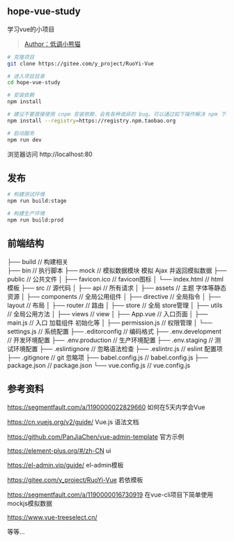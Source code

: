 ## hope-vue-study
学习vue的小项目
>  <a href="https://github.com/java-aodeng">Author：低调小熊猫</a>

```bash
# 克隆项目
git clone https://gitee.com/y_project/RuoYi-Vue

# 进入项目目录
cd hope-vue-study

# 安装依赖
npm install

# 建议不要直接使用 cnpm 安装依赖，会有各种诡异的 bug。可以通过如下操作解决 npm 下载速度慢的问题
npm install --registry=https://registry.npm.taobao.org

# 启动服务
npm run dev
```

浏览器访问 http://localhost:80

## 发布

```bash
# 构建测试环境
npm run build:stage

# 构建生产环境
npm run build:prod
```

## 前端结构

├── build                      // 构建相关  
├── bin                        // 执行脚本
├── mock                       // 模拟数据模块 模拟 Ajax 并返回模拟数据
├── public                     // 公共文件
│   ├── favicon.ico            // favicon图标
│   └── index.html             // html模板
├── src                        // 源代码
│   ├── api                    // 所有请求
│   ├── assets                 // 主题 字体等静态资源
│   ├── components             // 全局公用组件
│   ├── directive              // 全局指令
│   ├── layout                 // 布局
│   ├── router                 // 路由
│   ├── store                  // 全局 store管理
│   ├── utils                  // 全局公用方法
│   ├── views                  // view
│   ├── App.vue                // 入口页面
│   ├── main.js                // 入口 加载组件 初始化等
│   ├── permission.js          // 权限管理
│   └── settings.js            // 系统配置
├── .editorconfig              // 编码格式
├── .env.development           // 开发环境配置
├── .env.production            // 生产环境配置
├── .env.staging               // 测试环境配置
├── .eslintignore              // 忽略语法检查
├── .eslintrc.js               // eslint 配置项
├── .gitignore                 // git 忽略项
├── babel.config.js            // babel.config.js
├── package.json               // package.json
└── vue.config.js              // vue.config.js

## 参考资料
https://segmentfault.com/a/1190000022829660 如何在5天内学会Vue

https://cn.vuejs.org/v2/guide/ Vue.js 语法文档

https://github.com/PanJiaChen/vue-admin-template 官方示例

https://element-plus.org/#/zh-CN ui

https://el-admin.vip/guide/ el-admin模板

https://gitee.com/y_project/RuoYi-Vue 若依模板

https://segmentfault.com/a/1190000016730919  在vue-cli项目下简单使用mockjs模拟数据

https://www.vue-treeselect.cn/

等等...